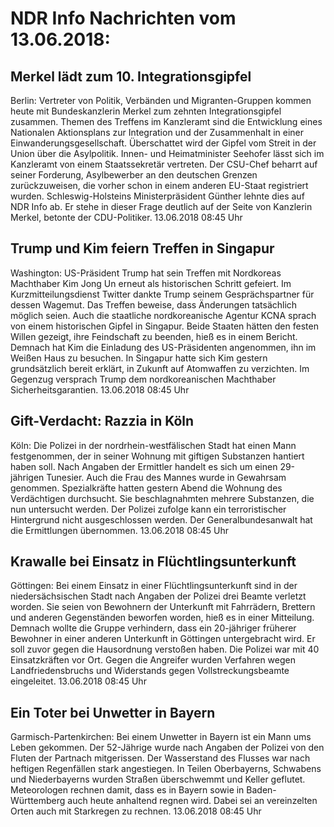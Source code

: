 # NDR Info Nachrichten vom 13.06.2018:


## Merkel lädt zum 10. Integrationsgipfel
Berlin: 	Vertreter von Politik, Verbänden und Migranten-Gruppen kommen heute mit Bundeskanzlerin Merkel zum zehnten Integrationsgipfel zusammen. Themen des Treffens im Kanzleramt sind die Entwicklung eines Nationalen Aktionsplans zur Integration und der Zusammenhalt in einer Einwanderungsgesellschaft. Überschattet wird der Gipfel vom Streit in der Union über die Asylpolitik. Innen- und Heimatminister Seehofer lässt sich im Kanzleramt von einem Staatssekretär vertreten. Der CSU-Chef beharrt auf seiner Forderung, Asylbewerber an den deutschen Grenzen zurückzuweisen, die vorher schon in einem anderen EU-Staat registriert wurden. Schleswig-Holsteins Ministerpräsident Günther lehnte dies auf NDR Info ab. Er stehe in dieser Frage deutlich auf der Seite von Kanzlerin Merkel, betonte der CDU-Politiker. 13.06.2018 08:45 Uhr 

## Trump und Kim feiern Treffen in Singapur
Washington:	US-Präsident Trump hat sein Treffen mit Nordkoreas Machthaber Kim Jong Un erneut als historischen Schritt gefeiert. Im Kurzmitteilungsdienst Twitter dankte Trump seinem Gesprächspartner für dessen Wagemut. Das Treffen beweise, dass Änderungen tatsächlich möglich seien. Auch die staatliche nordkoreanische Agentur KCNA sprach von einem historischen Gipfel in Singapur. Beide Staaten hätten den festen Willen gezeigt, ihre Feindschaft zu beenden, hieß es in einem Bericht. Demnach hat Kim die Einladung des US-Präsidenten angenommen, ihn im Weißen Haus zu besuchen. In Singapur hatte sich Kim gestern grundsätzlich bereit erklärt, in Zukunft auf Atomwaffen zu verzichten. Im Gegenzug versprach Trump dem nordkoreanischen Machthaber Sicherheitsgarantien. 13.06.2018 08:45 Uhr 

## Gift-Verdacht: Razzia in Köln
Köln: Die Polizei in der nordrhein-westfälischen Stadt hat einen Mann festgenommen, der in seiner Wohnung mit giftigen Substanzen hantiert haben soll. Nach Angaben der Ermittler handelt es sich um einen 29-jährigen Tunesier. Auch die Frau des Mannes wurde in Gewahrsam genommen. Spezialkräfte hatten gestern Abend die Wohnung des Verdächtigen durchsucht. Sie beschlagnahmten mehrere Substanzen, die nun untersucht werden. Der Polizei zufolge kann ein terroristischer Hintergrund nicht ausgeschlossen werden. Der Generalbundesanwalt hat die Ermittlungen übernommen. 13.06.2018 08:45 Uhr 

## Krawalle bei Einsatz in Flüchtlingsunterkunft
Göttingen:	Bei einem Einsatz in einer Flüchtlingsunterkunft sind in der niedersächsischen Stadt nach Angaben der Polizei drei Beamte verletzt worden. Sie seien von Bewohnern der Unterkunft mit Fahrrädern, Brettern und anderen Gegenständen beworfen worden, hieß es in einer Mitteilung. Demnach wollte die Gruppe verhindern, dass ein 20-jähriger früherer Bewohner in einer anderen Unterkunft in Göttingen untergebracht wird. Er soll zuvor gegen die Hausordnung verstoßen haben. Die Polizei war mit 40 Einsatzkräften vor Ort. Gegen die Angreifer wurden Verfahren wegen Landfriedensbruchs und Widerstands gegen Vollstreckungsbeamte eingeleitet. 13.06.2018 08:45 Uhr 

## Ein Toter bei Unwetter in Bayern
Garmisch-Partenkirchen: Bei einem Unwetter in Bayern ist ein Mann ums Leben gekommen. Der 52-Jährige wurde nach Angaben der Polizei von den Fluten der Partnach mitgerissen. Der Wasserstand des Flusses war nach heftigen Regenfällen stark angestiegen. In Teilen Oberbayerns, Schwabens und Niederbayerns wurden Straßen überschwemmt und Keller geflutet. Meteorologen rechnen damit, dass es in Bayern sowie in Baden-Württemberg auch heute anhaltend regnen wird. Dabei sei an vereinzelten Orten auch mit Starkregen zu rechnen. 13.06.2018 08:45 Uhr 
